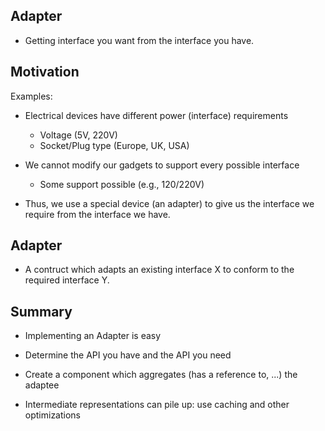 ## Adapter
* Getting interface you want from the interface you have.

## Motivation
Examples:
- Electrical devices have different power (interface) requirements
    - Voltage (5V, 220V)
    - Socket/Plug type (Europe, UK, USA)

- We cannot modify our gadgets to support every possible interface
    - Some support possible (e.g., 120/220V)

- Thus, we use a special device (an adapter) to give us the interface we require from the interface we have.

## Adapter
- A contruct which adapts an existing interface X to conform to the required interface Y.

## Summary
- Implementing an Adapter is easy

- Determine the API you have and the API you need

- Create a component which aggregates (has a reference to, ...) the adaptee

- Intermediate representations can pile up: use caching and other optimizations
